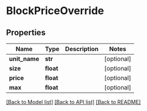 # BlockPriceOverride

## Properties
Name | Type | Description | Notes
------------ | ------------- | ------------- | -------------
**unit_name** | **str** |  | [optional] 
**size** | **float** |  | [optional] 
**price** | **float** |  | [optional] 
**max** | **float** |  | [optional] 

[[Back to Model list]](../README.md#documentation-for-models) [[Back to API list]](../README.md#documentation-for-api-endpoints) [[Back to README]](../README.md)


